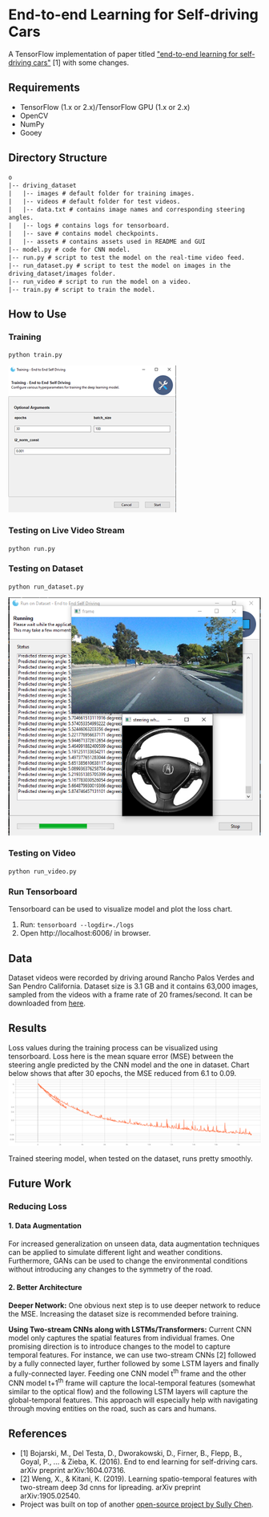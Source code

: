 # End-to-end Learning for Self-driving Cars
A TensorFlow implementation of paper titled ["end-to-end learning for self-driving cars"](https://arxiv.org/pdf/1604.07316.pdf) 
[1] with some changes. 

## Requirements
- TensorFlow (1.x or 2.x)/TensorFlow GPU (1.x or 2.x)
- OpenCV
- NumPy
- Gooey

## Directory Structure
````
o
|-- driving_dataset
|   |-- images # default folder for training images.
|   |-- videos # default folder for test videos.
|   |-- data.txt # contains image names and corresponding steering angles. 
|   |-- logs # contains logs for tensorboard.
|   |-- save # contains model checkpoints.
|   |-- assets # contains assets used in README and GUI
|-- model.py # code for CNN model. 
|-- run.py # script to test the model on the real-time video feed.
|-- run_dataset.py # script to test the model on images in the driving_dataset/images folder.
|-- run_video # script to run the model on a video.
|-- train.py # script to train the model.
````

## How to Use
### Training
`python train.py`

![](./assets/docimgs/training_gui.png)
### Testing on Live Video Stream
`python run.py`

### Testing on Dataset
`python run_dataset.py`

![](./assets/docimgs/testing_gui.png)
### Testing on Video
`python run_video.py`
### Run Tensorboard 
Tensorboard can be used to visualize model and plot the loss chart.
1. Run: `tensorboard --logdir=./logs`
2. Open http://localhost:6006/ in browser.

## Data
Dataset videos were recorded by driving around Rancho Palos Verdes and San Pendro 
California. Dataset size is 3.1 GB and it contains 63,000 images, sampled from the videos with a 
frame rate of 20 frames/second. It can be downloaded from [here](https://github.com/SullyChen/driving-datasets).

## Results
Loss values during the training process can be visualized using tensorboard. Loss here is the mean square error (MSE) 
between the steering angle predicted by the CNN model and the one in dataset. Chart below shows that after 30 epochs, 
the MSE reduced from 6.1 to 0.09.
![Loss Plot](./assets/docimgs/lossplot.png)

Trained steering model, when tested on the dataset, runs pretty smoothly.

## Future Work
### Reducing Loss
#### 1. Data Augmentation
For increased generalization on unseen data, data augmentation techniques can be applied to 
simulate different light and weather conditions. Furthermore, GANs can be used to change the 
environmental conditions without introducing any changes to the symmetry of the road.

#### 2. Better Architecture
**Deeper Network:**
One obvious next step is to use deeper network to reduce the MSE. Increasing the dataset size is recommended before training.

**Using Two-stream CNNs along with LSTMs/Transformers:**
Current CNN model only captures the spatial features from individual frames. 
One promising direction is to introduce changes to the model to capture temporal features. For instance, we can use 
two-stream CNNs [2] followed by a fully connected layer, further followed by some LSTM layers and finally a 
fully-connected layer. Feeding one CNN model t<sup>th</sup> frame and the other CNN model t+1<sup>th</sup> 
frame will capture the local-temporal features (somewhat similar to the optical flow) 
and the following LSTM layers will capture the global-temporal features. This approach will especially help with navigating 
through moving entities on the road, such as 
cars and humans.

## References
- [1] Bojarski, M., Del Testa, D., Dworakowski, D., Firner, B., Flepp, B., Goyal, P., ... & Zieba, K. 
(2016). End to end learning for self-driving cars. arXiv preprint arXiv:1604.07316.
- [2] Weng, X., & Kitani, K. (2019). Learning spatio-temporal features with two-stream deep 3d 
cnns for lipreading. arXiv preprint arXiv:1905.02540.
- Project was built on top of another [open-source project by Sully Chen](https://github.com/SullyChen/Autopilot-TensorFlow).
